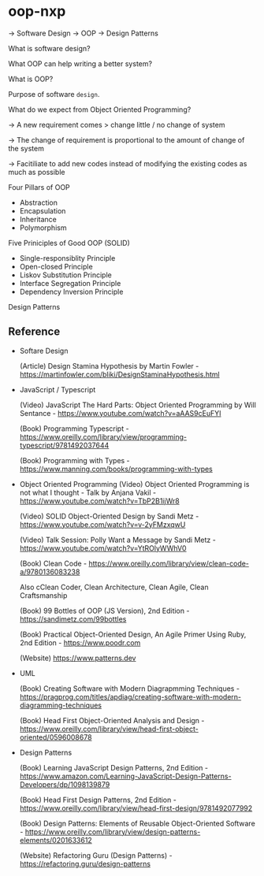 # oop-nxp

-> Software Design -> OOP -> Design Patterns

What is software design?

What OOP can help writing a better system?

What is OOP?

Purpose of software `design`.

What do we expect from Object Oriented Programming?

-> A new requirement comes > change little / no change of system

-> The change of requirement is proportional to the amount of change of the system

-> Facitiliate to add new codes instead of modifying the existing codes as much as possible


Four Pillars of OOP
- Abstraction
- Encapsulation
- Inheritance
- Polymorphism

Five Priniciples of Good OOP (SOLID)
- Single-responsiblity Principle
- Open-closed Principle
- Liskov Substitution Principle
- Interface Segregation Principle
- Dependency Inversion Principle


Design Patterns





## Reference

- Softare Design

    (Article) Design Stamina Hypothesis by Martin Fowler - https://martinfowler.com/bliki/DesignStaminaHypothesis.html

- JavaScript / Typescript

    (Video) JavaScript The Hard Parts: Object Oriented Programming by Will Sentance - https://www.youtube.com/watch?v=aAAS9cEuFYI

    (Book) Programming Typescript - https://www.oreilly.com/library/view/programming-typescript/9781492037644

    (Book) Programming with Types - https://www.manning.com/books/programming-with-types

- Object Oriented Programming
    (Video) Object Oriented Programming is not what I thought - Talk by Anjana Vakil - https://www.youtube.com/watch?v=TbP2B1ijWr8
    
    (Video) SOLID Object-Oriented Design by Sandi Metz - https://www.youtube.com/watch?v=v-2yFMzxqwU
    
    (Video) Talk Session: Polly Want a Message by Sandi Metz - https://www.youtube.com/watch?v=YtROlyWWhV0

    (Book) Clean Code - https://www.oreilly.com/library/view/clean-code-a/9780136083238
    
    Also cClean Coder, Clean Architecture, Clean Agile, Clean Craftsmanship

    (Book) 99 Bottles of OOP (JS Version), 2nd Edition  - https://sandimetz.com/99bottles

    (Book) Practical Object-Oriented Design, An Agile Primer Using Ruby, 2nd Edition - https://www.poodr.com

    (Website) https://www.patterns.dev 

- UML

    (Book) Creating Software with Modern Diagrapmming Techniques - https://pragprog.com/titles/apdiag/creating-software-with-modern-diagramming-techniques
    
    (Book) Head First Object-Oriented Analysis and Design - https://www.oreilly.com/library/view/head-first-object-oriented/0596008678

- Design Patterns

    (Book) Learning JavaScript Design Patterns, 2nd Edition - https://www.amazon.com/Learning-JavaScript-Design-Patterns-Developers/dp/1098139879

    (Book) Head First Design Patterns, 2nd Edition - https://www.oreilly.com/library/view/head-first-design/9781492077992

    (Book) Design Patterns: Elements of Reusable Object-Oriented Software - https://www.oreilly.com/library/view/design-patterns-elements/0201633612

    (Website) Refactoring Guru (Design Patterns) - https://refactoring.guru/design-patterns

